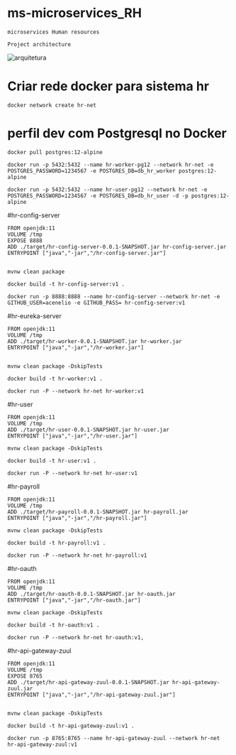 # ms-microservices_RH
	microservices Human resources

	Project architecture

![arquitetura](https://user-images.githubusercontent.com/28466117/139351069-ef5eb8c4-6fe8-4316-9811-4008596fc14c.png)


# Criar rede docker para sistema hr

    docker network create hr-net

# perfil dev com Postgresql no Docker

    docker pull postgres:12-alpine

    docker run -p 5432:5432 --name hr-worker-pg12 --network hr-net -e POSTGRES_PASSWORD=1234567 -e POSTGRES_DB=db_hr_worker postgres:12-alpine

	docker run -p 5432:5432 --name hr-user-pg12 --network hr-net -e POSTGRES_PASSWORD=1234567 -e POSTGRES_DB=db_hr_user -d -p postgres:12-alpine

#hr-config-server

	FROM openjdk:11
	VOLUME /tmp
	EXPOSE 8888
	ADD ./target/hr-config-server-0.0.1-SNAPSHOT.jar hr-config-server.jar
	ENTRYPOINT ["java","-jar","/hr-config-server.jar"]


	mvnw clean package

	docker build -t hr-config-server:v1 .

	docker run -p 8888:8888 --name hr-config-server --network hr-net -e GITHUB_USER=acenelio -e GITHUB_PASS= hr-config-server:v1
	
#hr-eureka-server
 
	FROM openjdk:11
	VOLUME /tmp
	ADD ./target/hr-worker-0.0.1-SNAPSHOT.jar hr-worker.jar
	ENTRYPOINT ["java","-jar","/hr-worker.jar"]
	

	mvnw clean package -DskipTests
	
	docker build -t hr-worker:v1 .
	
	docker run -P --network hr-net hr-worker:v1
	
#hr-user

	FROM openjdk:11
	VOLUME /tmp
	ADD ./target/hr-user-0.0.1-SNAPSHOT.jar hr-user.jar
	ENTRYPOINT ["java","-jar","/hr-user.jar"]

	mvnw clean package -DskipTests
	
	docker build -t hr-user:v1 .
	
	docker run -P --network hr-net hr-user:v1

#hr-payroll

	FROM openjdk:11
	VOLUME /tmp
	ADD ./target/hr-payroll-0.0.1-SNAPSHOT.jar hr-payroll.jar
	ENTRYPOINT ["java","-jar","/hr-payroll.jar"]
	
	mvnw clean package -DskipTests
	
	docker build -t hr-payroll:v1 .
	
	docker run -P --network hr-net hr-payroll:v1

#hr-oauth

	FROM openjdk:11
	VOLUME /tmp
	ADD ./target/hr-oauth-0.0.1-SNAPSHOT.jar hr-oauth.jar
	ENTRYPOINT ["java","-jar","/hr-oauth.jar"]
	
	mvnw clean package -DskipTests
	
	docker build -t hr-oauth:v1 .
	
	docker run -P --network hr-net hr-oauth:v1,
	
#hr-api-gateway-zuul

	FROM openjdk:11
	VOLUME /tmp
	EXPOSE 8765
	ADD ./target/hr-api-gateway-zuul-0.0.1-SNAPSHOT.jar hr-api-gateway-zuul.jar
	ENTRYPOINT ["java","-jar","/hr-api-gateway-zuul.jar"]
	
	
	mvnw clean package -DskipTests
	
	docker build -t hr-api-gateway-zuul:v1 .
	
	docker run -p 8765:8765 --name hr-api-gateway-zuul --network hr-net hr-api-gateway-zuul:v1

	
	
	
	
	
	
	
	
	
	
	
	
	
	
	
	
